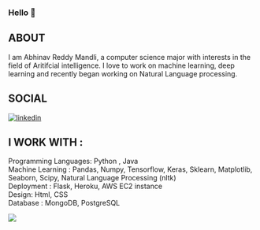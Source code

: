 ### Hello  👋

## ABOUT 
I am Abhinav Reddy Mandli, a computer science major with interests in the field of Aritifcial intelligence. I love to work on machine learning, deep learning and recently began working on Natural Language processing. 

<!--
**abhi-11nav/abhi-11nav** is a ✨ _special_ ✨ repository because its `README.md` (this file) appears on your GitHub profile.
-->

## SOCIAL
<div class="badge-base LI-profile-badge" data-locale="en_US" data-size="medium" data-theme="dark" data-type="VERTICAL" data-vanity="abhinav-mandli" data-version="v1"><a class="badge-base__link LI-simple-link" href="https://ca.linkedin.com/in/abhinav-mandli?trk=profile-badge"><img src="https://img.shields.io/badge/LinkedIn-0077B5?style=for-the-badge&logo=linkedin&logoColor=white" alt="linkedin"></a></div>
                   
## I WORK WITH :<br>
Programming Languages: Python , Java <br>
Machine Learning : Pandas, Numpy, Tensorflow, Keras, Sklearn, Matplotlib, Seaborn, Scipy, Natural Language Processing (nltk)<br>
Deployment : Flask, Heroku, AWS EC2 instance <br>
Design: Html, CSS <br>
Database : MongoDB, PostgreSQL <br>


<img src="https://img.shields.io/badge/TensorFlow-FF6F00?style=for-the-badge&logo=tensorflow&logoColor=white">


